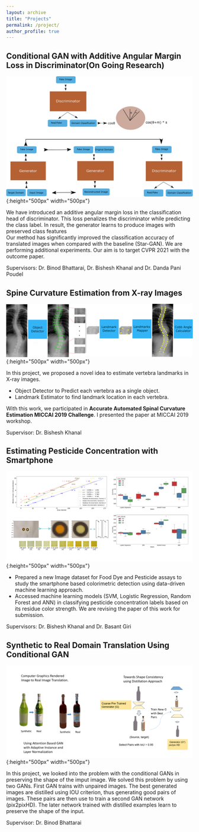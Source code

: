 ```yaml
---
layout: archive
title: "Projects"
permalink: /project/
author_profile: true
---
```


## Conditional GAN with Additive Angular Margin Loss in Discriminator(On Going Research) ##
![pipeline](/images/AAM-GAN.png) {:height="500px" width="500px"}

We have introduced an additive angular margin loss in the classification head of discriminator. 
This loss penalizes the discriminator while predicting the class label. In result, the generator learns to produce images with preserved class features   
Our method has significantly improved the classification accuracy of translated images when compared with the baseline (Star-GAN).
We are performing additional experiments. Our aim is to target CVPR 2021 with the outcome paper.

Supervisors: Dr. Binod Bhattarai, Dr. Bishesh Khanal and Dr. Danda Pani Poudel

## Spine Curvature Estimation from X-ray Images  ##
![pipeline](/images/spine.png) {:height="500px" width="500px"}

In this project, we proposed a novel idea to estimate vertebra landmarks in X-ray images.
- Object Detector to Predict each vertebra as a single object.
- Landmark Estimator to find landmark location in each vertebra.

With this work, we participated in **Accurate Automated Spinal Curvature Estimation MICCAI 2019 Challenge**. I presented the paper at MICCAI 2019 workshop.

Supervisor: Dr. Bishesh Khanal
  


## Estimating Pesticide Concentration with Smartphone  ##
![pipeline](/images/pesticide.png) {:height="500px" width="500px"}

- Prepared a new Image dataset for Food Dye and Pesticide assays to study the smartphone based colorimetric detection using data-driven machine learning approach.
- Accessed machine learning models (SVM, Logistic Regression, Random Forest and ANN) in classifying pesticide concentration labels based on its residue color strength.
We are revising the paper of this work for submission.

Supervisors: Dr. Bishesh Khanal and Dr. Basant Giri

## Synthetic to Real Domain Translation Using Conditional GAN  ##
![pipeline](/images/gan.png) {:height="500px" width="500px"}

In this project, we looked into the problem with the conditional GANs in preserving the shape of the imput image. We solved this problem by using two GANs. 
First GAN trains with unpaired images. The best generated images are distilled using IOU criterion, thus generating good pairs of images. These pairs are then use 
to train a second GAN network (pix2pixHD). The later network trained with distilled examples learn to preserve the shape of the input.

Supervisor: Dr. Binod Bhattarai 
